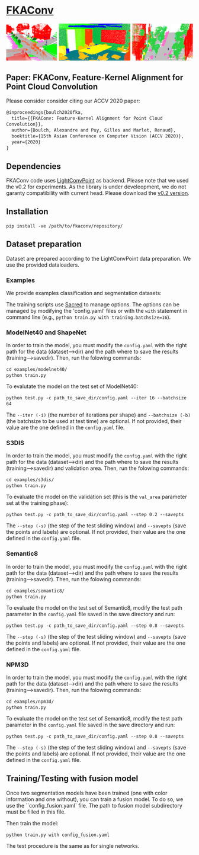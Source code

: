 # [FKAConv](https://arxiv.org/abs/2004.04462)

![FKAConv products](./doc/predictions.png)

## Paper: FKAConv, Feature-Kernel Alignment for Point Cloud Convolution

Please consider consider citing our ACCV 2020 paper:
```
@inproceedings{boulch2020fka,
  title={{FKAConv: Feature-Kernel Alignment for Point Cloud Convolution}},
  author={Boulch, Alexandre and Puy, Gilles and Marlet, Renaud},
  booktitle={15th Asian Conference on Computer Vision (ACCV 2020)},
  year={2020}
}
```

## Dependencies

FKAConv code uses [LightConvPoint](https://github.com/valeoai/LightConvPoint) as backend.
Please note that we used the v0.2 for experiments.
As the library is under develeopment, we do not garanty compatibility with current head. Please download the [v0.2 version](https://github.com/valeoai/LightConvPoint/releases/tag/v0.2).

## Installation

```
pip install -ve /path/to/fkaconv/repository/
```

## Dataset preparation

Dataset are prepared according to the LightConvPoint data preparation.
We use the provided dataloaders.

### Examples

We provide examples classification and segmentation datasets:

The training scripts use [Sacred](https://sacred.readthedocs.io/) to manage options.
The options can be managed by modifying the 'config.yaml' files or with the `with` statement in command line (e.g., `python train.py with training.batchsize=16`).

### ModelNet40 and ShapeNet

In order to train the model, you must modify the `config.yaml` with the right path for the data (dataset-->dir) and the path where to save the results (training-->savedir).
Then, run the folowing commands:
```
cd examples/modelnet40/
python train.py
```

To evalutate the model on the test set of ModelNet40:
```
python test.py -c path_to_save_dir/config.yaml --iter 16 --batchsize 64
```
The `--iter (-i)` (the number of iterations per shape) and `--batchsize (-b)` (the batchsize to be used at test time) are optional. If not provided, their value are the one defined in the `config.yaml` file.

### S3DIS

In order to train the model, you must modify the `config.yaml` with the right path for the data (dataset-->dir) and the path where to save the results (training-->savedir) and validation area.
Then, run the folowing commands:
```
cd examples/s3dis/
python train.py
```

To evaluate the model on the validation set (this is the `val_area` parameter set at the training phase):
```
python test.py -c path_to_save_dir/config.yaml --step 0.2 --savepts
```
The `--step (-s)` (the step of the test sliding window) and `--savepts` (save the points and labels) are optional. If not provided, their value are the one defined in the `config.yaml` file.

### Semantic8

In order to train the model, you must modify the `config.yaml` with the right path for the data (dataset-->dir) and the path where to save the results (training-->savedir).
Then, run the folowing commands:
```
cd examples/semantic8/
python train.py
```

To evaluate the model on the test set of Semantic8, modify the test path parameter in the `config.yaml` file saved in the save directory and run:
```
python test.py -c path_to_save_dir/config.yaml --step 0.8 --savepts
```
The `--step (-s)` (the step of the test sliding window) and `--savepts` (save the points and labels) are optional. If not provided, their value are the one defined in the `config.yaml` file.

### NPM3D

In order to train the model, you must modify the `config.yaml` with the right path for the data (dataset-->dir) and the path where to save the results (training-->savedir).
Then, run the folowing commands:
```
cd examples/npm3d/
python train.py
```

To evaluate the model on the test set of Semantic8, modify the test path parameter in the `config.yaml` file saved in the save directory and run:
```
python test.py -c path_to_save_dir/config.yaml --step 0.8 --savepts
```
The `--step (-s)` (the step of the test sliding window) and `--savepts` (save the points and labels) are optional. If not provided, their value are the one defined in the `config.yaml` file.

## Training/Testing with fusion model

Once two segmentation models have been trained (one with color information and one without), you can train a fusion model.
To do so, we use the ``config_fusion.yaml` file.
The path to fusion model subdirectory must be filled in this file.

Then train the model:
```
python train.py with config_fusion.yaml
```

The test procedure is the same as for single networks.
